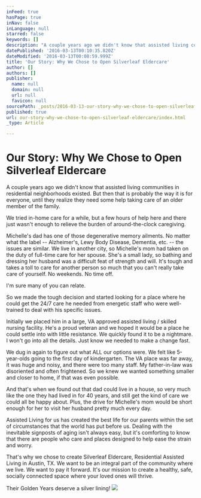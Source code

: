 ```yaml
---
inFeed: true
hasPage: true
inNav: false
inLanguage: null
starred: false
keywords: []
description: "A couple years ago we didn't know that assisted living communities in residential neighborhoods existed. But then that is probably the way it is for everyone, until they realize they need some help taking care of an older member of the family."
datePublished: '2016-03-13T00:10:35.820Z'
dateModified: '2016-03-13T00:08:59.999Z'
title: 'Our Story: Why We Chose to Open Silverleaf Eldercare'
author: []
authors: []
publisher:
  name: null
  domain: null
  url: null
  favicon: null
sourcePath: _posts/2016-03-13-our-story-why-we-chose-to-open-silverleaf-eldercare.md
published: true
url: our-story-why-we-chose-to-open-silverleaf-eldercare/index.html
_type: Article

---
```

# Our Story: Why We Chose to Open Silverleaf Eldercare

A couple years ago we didn't know that assisted living communities in residential neighborhoods existed. But then that is probably the way it is for everyone, until they realize they need some help taking care of an older member of the family.

We tried in-home care for a while, but a few hours of help here and there just wasn't enough to relieve the burden of around-the-clock caregiving. 

Michelle's dad has one of those degenerative memory ailments. No matter what the label -- Alzheimer's, Lewy Body Disease, Dementia, etc. -- the issues are similar.  We live in another city, so Michelle's mom had taken on the duty of full-time care for her spouse. She's a small lady, so bathing and dressing her husband was a difficult feat of strength and will. It's tough and takes a toll to care for another person so much that you can't really take care of yourself. No weekends. No time off.

I'm sure many of you can relate.

So we made the tough decision and started looking for a place where he could get the 24/7 care he needed from energetic staff who were well-trained to deal with his specific issues. 

Initially we placed him in a large, VA approved assisted living / skilled nursing facility. He's a proud veteran and we hoped it would be a place he could settle into with little resistance. We quickly found it to be a nightmare. I won't go into all the details. Just know we needed to make a change fast.

We dug in again to figure out what ALL our options were. We felt like 5-year-olds going to the first day of kindergarten. The VA place was far away, it was huge and noisy, and there were too many staff. My father-in-law was disoriented and often frightened. So we knew we wanted something smaller and closer to home, if that was even possible. 

And that's when we found out that dad could live in a house, so very much like the one they had lived in for 40 years, and still get the kind of care we could all be happy about. Plus, the drive for Michelle's mom would be short enough for her to visit her husband pretty much every day. 

Assisted Living for us has created the best life for our parents within the set of circumstances that the world has put before us. Dealing with the inevitable signposts of aging isn't always easy, but it's comforting to know that there are people who care and places designed to help ease the strain and worry.

That's why we chose to create Silverleaf Eldercare, Residential Assisted Living in Austin, TX. We want to be an integral part of the community where we live. We want to pay it forward. It's our mission to create a healthy, safe, socially connected space where your loved ones will thrive. 

Their Golden Years deserve a silver lining!
![](https://the-grid-user-content.s3-us-west-2.amazonaws.com/76c2cb4a-8722-43f4-8285-415052a86562.jpg)